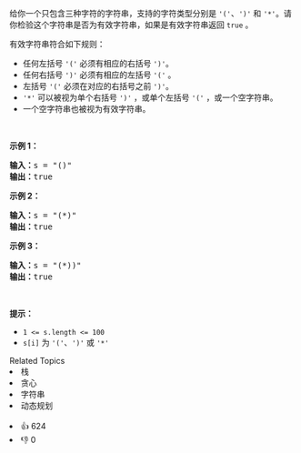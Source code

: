 <p>给你一个只包含三种字符的字符串，支持的字符类型分别是 <code>'('</code>、<code>')'</code> 和 <code>'*'</code>。请你检验这个字符串是否为有效字符串，如果是有效字符串返回 <code>true</code> 。</p>

<p>有效字符串符合如下规则：</p>

<ul> 
 <li>任何左括号 <code>'('</code>&nbsp;必须有相应的右括号 <code>')'</code>。</li> 
 <li>任何右括号 <code>')'</code>&nbsp;必须有相应的左括号 <code>'('</code>&nbsp;。</li> 
 <li>左括号 <code>'('</code> 必须在对应的右括号之前 <code>')'</code>。</li> 
 <li><code>'*'</code>&nbsp;可以被视为单个右括号 <code>')'</code>&nbsp;，或单个左括号 <code>'('</code>&nbsp;，或一个空字符串。</li> 
 <li>一个空字符串也被视为有效字符串。</li> 
</ul>

<p>&nbsp;</p>

<p><strong class="example">示例 1：</strong></p>

<pre>
<strong>输入：</strong>s = "()"
<strong>输出：</strong>true
</pre>

<p><strong class="example">示例 2：</strong></p>

<pre>
<strong>输入：</strong>s = "(*)"
<strong>输出：</strong>true
</pre>

<p><strong class="example">示例 3：</strong></p>

<pre>
<strong>输入：</strong>s = "(*))"
<strong>输出：</strong>true
</pre>

<p>&nbsp;</p>

<p><strong>提示：</strong></p>

<ul> 
 <li><code>1 &lt;= s.length &lt;= 100</code></li> 
 <li><code>s[i]</code> 为 <code>'('</code>、<code>')'</code> 或 <code>'*'</code></li> 
</ul>

<div><div>Related Topics</div><div><li>栈</li><li>贪心</li><li>字符串</li><li>动态规划</li></div></div><br><div><li>👍 624</li><li>👎 0</li></div>